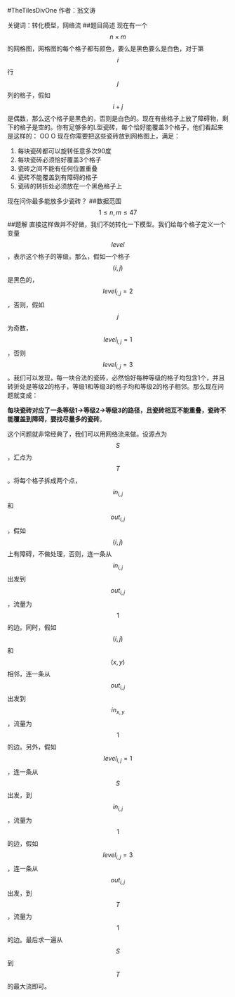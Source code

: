 #TheTilesDivOne
作者：翁文涛

关键词：转化模型，网络流
##题目简述
现在有一个$$n \times m$$的网格图，网格图的每个格子都有颜色，要么是黑色要么是白色，对于第$$i$$行$$j$$列的格子，假如$$i+j$$是偶数，那么这个格子是黑色的，否则是白色的。现在有些格子上放了障碍物，剩下的格子是空的。你有足够多的L型瓷砖，每个恰好能覆盖3个格子，他们看起来是这样的：
OO
O
现在你需要把这些瓷砖放到网格图上，满足：
1. 每块瓷砖都可以旋转任意多次90度
2. 每块瓷砖必须恰好覆盖3个格子
3. 瓷砖之间不能有任何位置重叠
4. 瓷砖不能覆盖到有障碍的格子
5. 瓷砖的转折处必须放在一个黑色格子上

现在问你最多能放多少瓷砖？
##数据范围
$$1 \leq n,m \leq 47$$
##题解
直接这样做并不好做，我们不妨转化一下模型。我们给每个格子定义一个变量$$level$$，表示这个格子的等级。那么，假如一个格子$$(i,j)$$是黑色的，$$level_{i,j} = 2$$，否则，假如$$j$$为奇数，$$level_{i,j}=1$$，否则$$level_{i,j}=3$$。我们可以发现，每一块合法的瓷砖，必然恰好每种等级的格子均包含1个，并且转折处是等级2的格子，等级1和等级3的格子均和等级2的格子相邻。那么现在问题就变成：

**每块瓷砖对应了一条等级1->等级2->等级3的路径，且瓷砖相互不能重叠，瓷砖不能覆盖到障碍，要找尽量多的瓷砖**。

这个问题就非常经典了，我们可以用网络流来做。设源点为$$S$$，汇点为$$T$$。将每个格子拆成两个点，$$in_{i,j}$$和$$out_{i,j}$$，假如$$(i,j)$$上有障碍，不做处理，否则，连一条从$$in_{i,j}$$出发到$$out_{i,j}$$，流量为$$1$$的边。同时，假如$$(i,j)$$和$$(x,y)$$相邻，连一条从$$out_{i,j}$$出发到$$in_{x,y}$$，流量为$$1$$的边。另外，假如$$level_{i,j}=1$$，连一条从$$S$$出发，到$$in_{i,j}$$，流量为$$1$$的边，假如$$level_{i,j}=3$$，连一条从$$out_{i,j}$$出发，到$$T$$，流量为$$1$$的边。最后求一遍从$$S$$到$$T$$的最大流即可。




